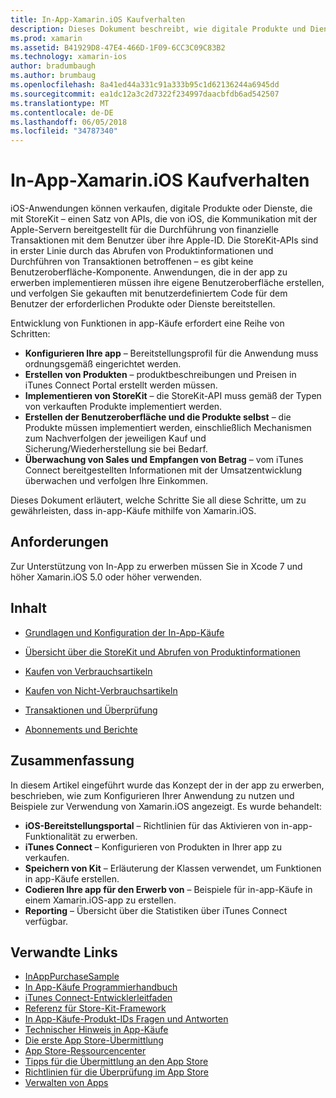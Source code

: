 ```yaml
---
title: In-App-Xamarin.iOS Kaufverhalten
description: Dieses Dokument beschreibt, wie digitale Produkte und Dienste, die mithilfe der StoreKit-APIs zu verkaufen. Es links zu Anleitungen, die Konfiguration, nutzbar Produkte, die Verwendbarkeit nicht Produkte, Transaktionen, Abonnements und mehr zu behandeln.
ms.prod: xamarin
ms.assetid: B41929D8-47E4-466D-1F09-6CC3C09C83B2
ms.technology: xamarin-ios
author: bradumbaugh
ms.author: brumbaug
ms.openlocfilehash: 8a41ed44a331c91a333b95c1d62136244a6945dd
ms.sourcegitcommit: ea1dc12a3c2d7322f234997daacbfdb6ad542507
ms.translationtype: MT
ms.contentlocale: de-DE
ms.lasthandoff: 06/05/2018
ms.locfileid: "34787340"
---
```

# <a name="in-app-purchasing-in-xamarinios"></a>In-App-Xamarin.iOS Kaufverhalten

iOS-Anwendungen können verkaufen, digitale Produkte oder Dienste, die mit StoreKit – einen Satz von APIs, die von iOS, die Kommunikation mit der Apple-Servern bereitgestellt für die Durchführung von finanzielle Transaktionen mit dem Benutzer über ihre Apple-ID. Die StoreKit-APIs sind in erster Linie durch das Abrufen von Produktinformationen und Durchführen von Transaktionen betroffenen – es gibt keine Benutzeroberfläche-Komponente. Anwendungen, die in der app zu erwerben implementieren müssen ihre eigene Benutzeroberfläche erstellen, und verfolgen Sie gekauften mit benutzerdefiniertem Code für dem Benutzer der erforderlichen Produkte oder Dienste bereitstellen.

Entwicklung von Funktionen in app-Käufe erfordert eine Reihe von Schritten:

-  **Konfigurieren Ihre app** – Bereitstellungsprofil für die Anwendung muss ordnungsgemäß eingerichtet werden.
-  **Erstellen von Produkten** – produktbeschreibungen und Preisen in iTunes Connect Portal erstellt werden müssen.
-  **Implementieren von StoreKit** – die StoreKit-API muss gemäß der Typen von verkauften Produkte implementiert werden.
-  **Erstellen der Benutzeroberfläche und die Produkte selbst** – die Produkte müssen implementiert werden, einschließlich Mechanismen zum Nachverfolgen der jeweiligen Kauf und Sicherung/Wiederherstellung sie bei Bedarf.
-  **Überwachung von Sales und Empfangen von Betrag** – vom iTunes Connect bereitgestellten Informationen mit der Umsatzentwicklung überwachen und verfolgen Ihre Einkommen.

Dieses Dokument erläutert, welche Schritte Sie all diese Schritte, um zu gewährleisten, dass in-app-Käufe mithilfe von Xamarin.iOS.

## <a name="requirements"></a>Anforderungen

Zur Unterstützung von In-App zu erwerben müssen Sie in Xcode 7 und höher Xamarin.iOS 5.0 oder höher verwenden.

## <a name="contents"></a>Inhalt

 * [Grundlagen und Konfiguration der In-App-Käufe](~/ios/platform/in-app-purchasing/in-app-purchase-basics-and-configuration.md)

 * [Übersicht über die StoreKit und Abrufen von Produktinformationen](~/ios/platform/in-app-purchasing/store-kit-overview-and-retreiving-product-information.md)

 * [Kaufen von Verbrauchsartikeln](~/ios/platform/in-app-purchasing/purchasing-consumable-products.md)

 * [Kaufen von Nicht-Verbrauchsartikeln](~/ios/platform/in-app-purchasing/purchasing-non-consumable-products.md)

 * [Transaktionen und Überprüfung](~/ios/platform/in-app-purchasing/transactions-and-verification.md)

 * [Abonnements und Berichte](~/ios/platform/in-app-purchasing/subscriptions-and-reporting.md)

## <a name="summary"></a>Zusammenfassung

In diesem Artikel eingeführt wurde das Konzept der in der app zu erwerben, beschrieben, wie zum Konfigurieren Ihrer Anwendung zu nutzen und Beispiele zur Verwendung von Xamarin.iOS angezeigt. Es wurde behandelt:

-  **iOS-Bereitstellungsportal** – Richtlinien für das Aktivieren von in-app-Funktionalität zu erwerben.
-  **iTunes Connect** – Konfigurieren von Produkten in Ihrer app zu verkaufen.
-  **Speichern von Kit** – Erläuterung der Klassen verwendet, um Funktionen in app-Käufe erstellen.
-  **Codieren Ihre app für den Erwerb von** – Beispiele für in-app-Käufe in einem Xamarin.iOS-app zu erstellen.
-  **Reporting** – Übersicht über die Statistiken über iTunes Connect verfügbar.


## <a name="related-links"></a>Verwandte Links

- [InAppPurchaseSample](https://developer.xamarin.com/samples/StoreKit/)
- [In App-Käufe Programmierhandbuch](https://developer.apple.com/library/ios/documentation/NetworkingInternet/Conceptual/StoreKitGuide/Introduction.html)
- [iTunes Connect-Entwicklerleitfaden](https://developer.apple.com/library/ios/documentation/LanguagesUtilities/Conceptual/iTunesConnect_Guide/iTunesConnect_Guide.pdf)
- [Referenz für Store-Kit-Framework](https://developer.apple.com/library/ios/documentation/StoreKit/Reference/StoreKit_Collection/StoreKit_Collection.pdf)
- [In App-Käufe-Produkt-IDs Fragen und Antworten](https://developer.apple.com/library/ios/#qa/qa1329/_index.html)
- [Technischer Hinweis in App-Käufe](https://developer.apple.com/library/ios/#technotes/tn2259/_index.html)
- [Die erste App Store-Übermittlung](https://developer.apple.com/library/ios/documentation/IDEs/Conceptual/AppDistributionGuide/Introduction/Introduction.html)
- [App Store-Ressourcencenter](https://developer.apple.com/appstore/index.html)
- [Tipps für die Übermittlung an den App Store](https://developer.apple.com/appstore/resources/submission/tips.html)
- [Richtlinien für die Überprüfung im App Store](https://developer.apple.com/appstore/resources/approval/guidelines.html)
- [Verwalten von Apps](https://developer.apple.com/appstore/resources/managing/index.html)

